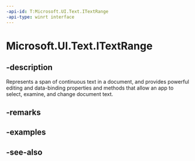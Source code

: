 ```yaml
---
-api-id: T:Microsoft.UI.Text.ITextRange
-api-type: winrt interface
---
```


<!-- Interface syntax.
public interface ITextRange : 
-->

# Microsoft.UI.Text.ITextRange

## -description
Represents a span of continuous text in a document, and provides powerful editing and data-binding properties and methods that allow an app to select, examine, and change document text.

## -remarks

## -examples

## -see-also
